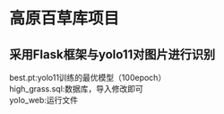 # 高原百草库项目
## 采用Flask框架与yolo11对图片进行识别<br>
best.pt:yolo11训练的最优模型（100epoch）<br>
high_grass.sql:数据库，导入修改即可<br>
yolo_web:运行文件

